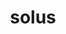 ---
title: solus
meaning: alone
ch: three
pos: totadjective
femstem: sol
femend: a
neutstem: sol
neutend: um
derivatives: solitude, solitary
---